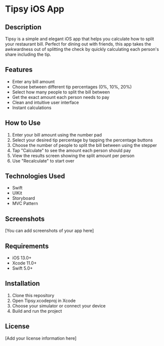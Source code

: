 # Tipsy iOS App

## Description
Tipsy is a simple and elegant iOS app that helps you calculate how to split your restaurant bill. Perfect for dining out with friends, this app takes the awkwardness out of splitting the check by quickly calculating each person's share including the tip.

## Features
- Enter any bill amount
- Choose between different tip percentages (0%, 10%, 20%)
- Select how many people to split the bill between
- Get the exact amount each person needs to pay
- Clean and intuitive user interface
- Instant calculations

## How to Use
1. Enter your bill amount using the number pad
2. Select your desired tip percentage by tapping the percentage buttons
3. Choose the number of people to split the bill between using the stepper
4. Tap "Calculate" to see the amount each person should pay
5. View the results screen showing the split amount per person
6. Use "Recalculate" to start over

## Technologies Used
- Swift
- UIKit
- Storyboard
- MVC Pattern

## Screenshots
[You can add screenshots of your app here]

## Requirements
- iOS 13.0+
- Xcode 11.0+
- Swift 5.0+

## Installation
1. Clone this repository
2. Open Tipsy.xcodeproj in Xcode
3. Choose your simulator or connect your device
4. Build and run the project

## License
[Add your license information here]
